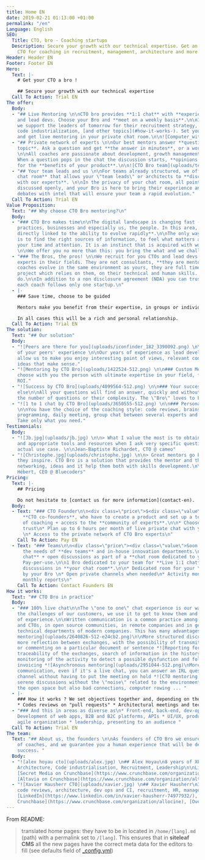 ```yaml
---
title: Home EN
date: 2019-02-21 01:13:00 +01:00
permalink: "/en"
Language: English
SEO:
  Title: CTO, bro - Coaching startups
  Description: Secure your growth with our technical expertise. Get an experienced
    CTO for coaching in recruitment, management, architecture and more.
Header: Header EN
Footer: Footer EN
Hero:
  Text: |-
    # Get your CTO a bro !

    ## Secure your growth with our technical expertise
  Call To Action: Trial EN
The offer:
  Body:
  - "## Live Mentoring \n\nCTO bro provides **1:1 chat** with **experienced CTOs**
    and lead devs. Choose your Bro and **meet on a weekly basis**.\n\nIn full confidentiality
    we support the leaders of tomorrow for their recruitment strategy, management,
    code industrialization, [and other topics](#how-it-works-). Set your goals together
    and get live mentoring in your private chat room.\n\n![Computer_with_tea.png](uploads/computer_with_tea.png)"
  - "## Private network of experts \n\nOur best mentors answer **questions on any
    topic**. Ask a question and get **the answer in minutes**, or a work day at most.
    \n\nAll coaches are passionate about development, growth management, leadership...
    When a question pops in the chat the discussion starts, **opinions are challenged**
    for the **benefits of your product**.\n\n![CTO Bro team](uploads/team2.png)"
  - "## Your team leads and us \n\nFor teams already structured, we offer a **dedicated
    chat room** that allows your \"team leads\" or architects to **discuss freely
    with our experts**. \n\nIn the privacy of your chat room, all points of view are
    discussed openly, and your Bro is here to bring their experience and feed the
    debates with intel that will ensure your team a rapid evolution."
  Call To Action: Trial EN
Value Proposition:
  Text: "## Why choose CTO Bro mentoring?\n"
  Body:
  - "### CTO Bro makes time\n\nThe digital landscape is changing fast - technology,
    practices, businesses and especially us, the people. In this area, **success is
    directly linked to the ability to evolve rapidly**.\n\nThe only way to succeed
    is to find the right sources of information, to feel what matters and deserves
    your time and attention. It is an instinct that is acquired with work and experience.
    \n\nWe offer you no more than this: you bring the what and we challenge the how."
  - "### The Bros, the pros! \n\nWe recruit for you CTOs and lead devs who are recognized
    experts in their fields. They are not consultants, **they are mentors**.\n\nOur
    coaches evolve in the same environment as yours, they are full time on their ambitious
    project which relies on them, on their technical and human skills. Just like you
    do.\n\nIn addition to a non disclosure agreement (NDA) you can trust them blindly,
    each coach follows only one startup.\n"
  - |-
    ### Save time, choose to be guided

    Mentors make you benefit from their expertise, in groups or individually, occasionally or daily. No matter the method, we want your success.

    In all cases this will be a rich and personal relationship.
  Call To Action: Trial EN
The solution:
  Text: "## Our solution"
  Body:
  - "![Peers are there for you](uploads/iconfinder_182_3390092.png) \n\n### Take advantage
    of your peers' experience \n\nOur years of experience as lead developers and CTOs
    allow us to make you enjoy interesting point of views, relevant contacts and new
    ideas that make sense."
  - "![Mentoring by CTO Bro](uploads/1422524-512.png) \n\n### Custom Mentoring \n\nWe
    choose with you the person with ultimate expertise in your field, for an immediate
    ROI."
  - "![Success by CTO Bro](uploads/4099564-512.png) \n\n### Your success, nothing
    else\n\nAll your questions will find an answer, quickly and without limits in
    the number of questions or their complexity. The \"Bro\" loves to be challenged!"
  - "![1 to 1 chat by CTO Bro](uploads/3650555-512.png) \n\n### Personalize your experience
    \n\nYou have the choice of the coaching style: code reviews, brainstorming, pear
    programming, daily meeting, group chat between several experts and your collaborators.
    Take only what you need."
Testimonials:
  Body:
  - "![Jb.jpg](uploads/jb.jpg) \n\n> What I value the most is to obtain concrete recommendations
    and appropriate tools and resources when I ask very specific questions about my
    actual use case. \n\nJean-Baptiste Richardet, CTO @ cameo"
  - "![Christophe.jpg](uploads/christophe.jpg) \n\n> Great mentors go beyond questions,
    they inspire. CTO Bro is a solution that provides the mentor and the mentee with
    networking, ideas and it help them both with skills development.\n\nChristophe
    Hébert, CEO @ Bluecoders"
Pricing:
  Text: |-
    ## Pricing

    Do not hesitate to [contact us for more information](contact-en).
  Body:
  - Text: "### CTO Founder\n\n<div class=\"price\">$<div class=\"value\">2,690</div>USD/month</div>\n\nFor
      **CTO co-founders**, who have to create a product and set up a team.\n\n**1h/week**
      of coaching + access to the **community of experts**.\n\n* Choose a coach you
      trust\n* Plan up to 6 hours per month of live private chat with your \"bro\"
      \n* Access to the private network of CTO Bro experts\n"
    Call To Action: Pay EN
  - Text: "### Teams\n\n<div class=\"price\"><div class=\"value\">Soon Available</div></div>\n\nFits
      the needs of **dev teams** and in-house innovation departments.\n\n**Live 1:1
      chat** + open discussions as part of a **chat room dedicated to your team**.
      Pay-per-use.\n\n1 Bro dedicated to your team for **Live 1:1 chat** and group
      discussions in **your chat room**.\n\n* Dedicated room for your \"leads\" managed
      by your Bro \n* Open private channels when needed\n* Activity monitoring and
      monthly reports\n"
    Call To Action: Contact Founders EN
How it works:
  Text: "## CTO Bro in practice"
  Body:
  - "### 100% live chat\n\nThe \"one to one\" chat experience is our way to address
    the challenges of our customers, we use it to get to know them and share years
    of experience.\n\nWritten communication is a common practice among today's devs
    and CTOs, in open source communities, in remote companies and in general in the
    technical departments of modern companies. This has many advantages:\n\n*![Structured
    mentoring](uploads/2640826-512-e24cb2.png)\n\nMore structured discussions with
    more reflection between exchanges, with the possibility of transmitting links
    or commenting on a particular document or sentence *![Reporting for coaching sessions](uploads/2438288-512.png)\nA
    traceability of the exchanges, search of information in the history, possible
    monitoring of the activity to detect a possible dysfunction and follow-up of the
    invoicing *![Asynchronous mentoring](uploads/2951044-512.png)\nMore asynchronous
    communication, even if it's a live chat, you can answer an IRL question or another
    channel without having to put the meeting on hold *![CTO mentoring coaching](uploads/2068825-512.png)\n\nMore
    serene discussions without the \"noise\" related to the environment - noise in
    the open space but also bad connections, computer rowing ... "
  - |-
    ### How it works ? We set objectives together and, depending on the needs, here's what we do concretely:
    * Codes reviews on "pull requests" * Architectural meetings and technical choices * Regular points on the recruitment strategy * Innovation consulting, prototyping, MVP, road map
  - "### And this in areas as diverse as\n* Front-end, back-end, dev-ops, databases\n*
    Development of web apps, B2B and B2C platforms, APIs * UI/UX, product management,
    agile organization * leadership, presenting to an audience "
  Call To Action: Trial EN
The team:
  Text: "## About us, the founders \n\nAs founders of CTO Bro we ensure the recruitment
    of coaches, and we guarantee you a human experience that will be decisive in your
    success. "
  Body:
  - "![alex hoyau cto](uploads/alex.jpg) \n## Alex Hoyau\n8 years of XP as a CTO\n\nSkills:
    Architecture, Code industrialisation, Recruitment, Leadership\n\nLinks: [LinkedIn](https://www.linkedin.com/in/webappdev/),
    [Secret Media on Crunchbase](https://www.crunchbase.com/organization/secret-media-inc),
    [Altavia on Crunchbase](https://www.crunchbase.com/organization/altavia)"
  - "![Xavier Hausherr CTO](uploads/xavier.jpg) \n## Xavier Hausherr\n3 x CTO\n\nSkills:
    code reviews, architecture, dev ops and CI, recruitment, HR, management.\n\nLinks:
    [LinkedIn](https://www.linkedin.com/in/xavier-hausherr-74977932/), [AlloCiné on
    Crunchbase](https://www.crunchbase.com/organization/allocine), [Overblog on Crunchbase](https://www.crunchbase.com/organization/overblog)\n"
---
```


From README:

> translated home pages: they have to be in located in `/home/[lang].md` (path) with a permalink set to `/[lang]`. This ensures that in **siteleaf CMS** all the new pages have the correct meta data for the editors to fill (see defaults field of [_config.yml](./_config.yml))
